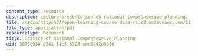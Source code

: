 ```yaml
---
content_type: resource
description: Lecture presentation on rational comprehensive planning.
file: /media/https%3A/open-learning-course-data-rc.s3.amazonaws.com/11-201-gateway-to-the-profession-of-planning-fall-2010/3073e930e24161c58328eed3d42a38f6_MIT11_201F10_ses18_slides.pdf
file_type: application/pdf
resourcetype: Document
title: Critics of Rational Comprehensive Planning
uid: 3073e930-e241-61c5-8328-eed3d42a38f6
---
```


